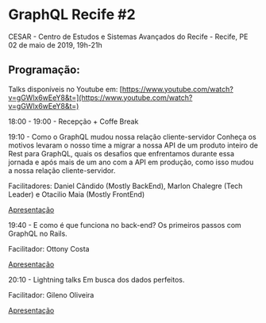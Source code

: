 # GraphQL Recife #2
CESAR - Centro de Estudos e Sistemas Avançados do Recife - Recife, PE
02 de maio de 2019, 19h-21h

## Programação:
Talks disponíveis no Youtube em: [https://www.youtube.com/watch?v=gGWlx6wEeY8&t=](https://www.youtube.com/watch?v=gGWlx6wEeY8&t=)


18:00 - 19:00 - Recepção + Coffe Break

19:10 - Como o GraphQL mudou nossa relação cliente-servidor
Conheça os motivos levaram o nosso time a migrar a nossa API de um produto inteiro de Rest para GraphQL, quais os desafios que enfrentamos durante essa jornada e após mais de um ano com a API em produção, como isso mudou a nossa relação cliente-servidor.

Facilitadores:  Daniel Cândido (Mostly BackEnd), Marlon Chalegre (Tech Leader) e Otacilio Maia (Mostly FrontEnd)

[Apresentação](http://bit.ly/graphqlrecife2-1)

19:40 - E como é que funciona no back-end?
Os primeiros passos com GraphQL no Rails.

Facilitador: Ottony Costa

[Apresentação](http://bit.ly/graphqlrecife2-2)

20:10 - Lightning talks
Em busca dos dados perfeitos.

Facilitador: Gileno Oliveira

[Apresentação](http://bit.ly/graphqlrecife2-3)